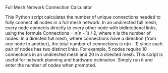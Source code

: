 Full Mesh Network Connection Calculator

This Python script calculates the number of unique connections needed to fully connect all nodes in a full mesh network. In an undirected full mesh, every node connects directly to every other node with bidirectional links, using the formula Connections = n(n - 1) / 2, where n is the number of nodes. In a directed full mesh, where connections have a direction (from one node to another), the total number of connections is n(n - 1) since each pair of nodes has two distinct links. For example, 5 nodes require 10 connections in an undirected mesh and 20 in a directed mesh. This script is useful for network planning and hardware estimation. Simply run it and enter the number of nodes when prompted.

